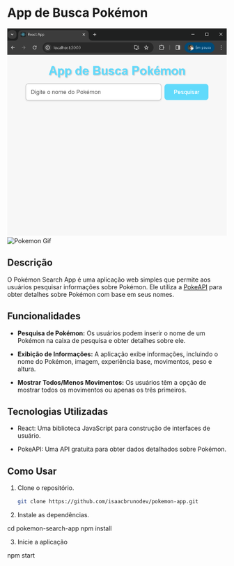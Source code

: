 #  App de Busca Pokémon

![Logo do Pokémon](./POKEMON.APP.png)
![Pokemon Gif](APP-POKEMON.gif)


## Descrição

O Pokémon Search App é uma aplicação web simples que permite aos usuários pesquisar informações sobre Pokémon. Ele utiliza a [PokeAPI](https://pokeapi.co/) para obter detalhes sobre Pokémon com base em seus nomes.

## Funcionalidades

- **Pesquisa de Pokémon:** Os usuários podem inserir o nome de um Pokémon na caixa de pesquisa e obter detalhes sobre ele.

- **Exibição de Informações:** A aplicação exibe informações, incluindo o nome do Pokémon, imagem, experiência base, movimentos, peso e altura.

- **Mostrar Todos/Menos Movimentos:** Os usuários têm a opção de mostrar todos os movimentos ou apenas os três primeiros.

## Tecnologias Utilizadas

- React: Uma biblioteca JavaScript para construção de interfaces de usuário.

- PokeAPI: Uma API gratuita para obter dados detalhados sobre Pokémon.

## Como Usar

1. Clone o repositório.

   ```bash
   git clone https://github.com/isaacbrunodev/pokemon-app.git

2. Instale as dependências.

cd pokemon-search-app
npm install

3. Inicie a aplicação
 
  npm start
